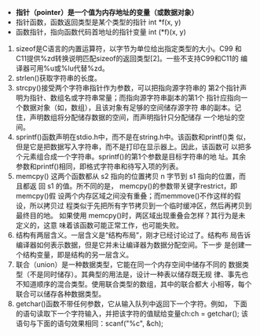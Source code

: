 - **指针（pointer）是一个值为内存地址的变量（或数据对象）**
- 指针函数，函数返回类型是某个类型的指针 int *f(x, y)
- 函数指针，指向函数代码首地址的指针变量 int (*f)(x, y)

1. sizeof是C语言的内置运算符，以字节为单位给出指定类型的大小。C99
  和C11提供%zd转换说明匹配sizeof的返回类型[2]。一些不支持C99和C11的
  编译器可用%u或%lu代替%zd。
2. strlen()获取字符串的长度。
3. strcpy()接受两个字符串指针作为参数，可以把指向源字符串的
   第2个指针声明为指针、数组名或字符串常量；而指向源字符串副本的第1个
   指针应指向一个数据对象（如，数组），且该对象有足够的空间储存源字符
   串的副本。记住，声明数组将分配储存数据的空间，而声明指针只分配储存
   一个地址的空间。
4. sprintf()函数声明在stdio.h中，而不是在string.h中。该函数和printf()类
   似，但是它是把数据写入字符串，而不是打印在显示器上。因此，该函数可
   以把多个元素组合成一个字符串。sprintf()的第1个参数是目标字符串的地
   址。其余参数和printf()相同，即格式字符串和待写入项的列表。
5. memcpy() 这两个函数都从 s2 指向的位置拷贝 n 字节到 s1 指向的位置，而且都返
   回 s1 的值。所不同的是， memcpy()的参数带关键字restrict，即memcpy()假
   设两个内存区域之间没有重叠；而memmove()不作这样的假设，所以拷贝过
   程类似于先把所有字节拷贝到一个临时缓冲区，然后再拷贝到最终目的地。
   如果使用 memcpy()时，两区域出现重叠会怎样？其行为是未定义的，这意
   味着该函数可能正常工作，也可能失败。
6. 结构有两层含义。一层含义是“结构布局”，刚才已经讨论过了。结构布
   局告诉编译器如何表示数据，但是它并未让编译器为数据分配空间。下一步
   是创建一个结构变量，即是结构的另一层含义。
7. 联合（union）是一种数据类型，它能在同一个内存空间中储存不同的
   数据类型（不是同时储存）。其典型的用法是，设计一种表以储存既无规
   律、事先也不知道顺序的混合类型。使用联合类型的数组，其中的联合都大
   小相等，每个联合可以储存各种数据类型。
8. getchar()函数不带任何参数，它从输入队列中返回下一个字符。例如，
   下面的语句读取下一个字符输入，并把该字符的值赋给变量ch:ch = getchar();
   该语句与下面的语句效果相同：scanf("%c", &ch);
